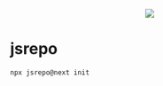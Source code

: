 <p align="center">
  <img src="https://github.com/user-attachments/assets/0b947e63-7783-4682-a061-fe7608de5e41">
</p>

# jsrepo

```bash
npx jsrepo@next init
```
